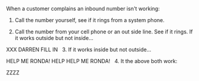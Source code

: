 When a customer complains an inbound number isn't working:

1. Call the number yourself, see if it rings from a system phone.

2. Call the number from your cell phone or an out side line. See if it rings. If it works outside but not inside...


XXX DARREN FILL IN
 
3. If it works inside but not outside...


HELP ME RONDA! HELP HELP ME RONDA!
 
4. It the above both work:


ZZZZ
 

